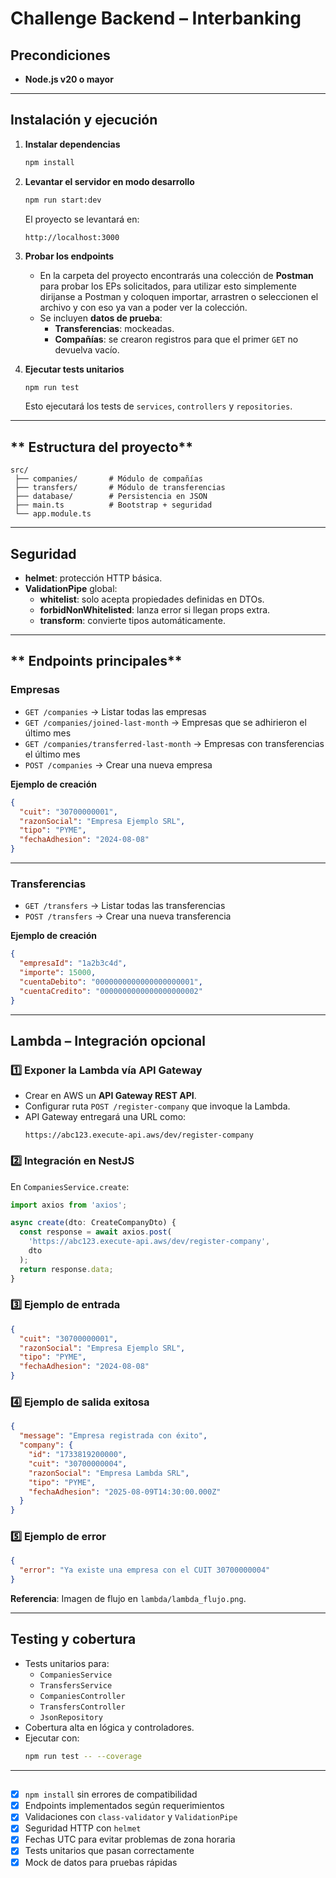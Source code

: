 # **Challenge Backend – Interbanking**

## **Precondiciones**
- **Node.js v20 o mayor**
---

## **Instalación y ejecución**

1. **Instalar dependencias**
   ```bash
   npm install
   ```

2. **Levantar el servidor en modo desarrollo**
   ```bash
   npm run start:dev
   ```
   El proyecto se levantará en:  
   ```
   http://localhost:3000
   ```

3. **Probar los endpoints**
   - En la carpeta del proyecto encontrarás una colección de **Postman** para probar los EPs solicitados, para utilizar esto simplemente dirijanse a Postman y coloquen importar, arrastren o seleccionen el archivo y con eso ya van a poder ver la colección.
   - Se incluyen **datos de prueba**:
     - **Transferencias**: mockeadas.
     - **Compañías**: se crearon registros para que el primer `GET` no devuelva vacío.

4. **Ejecutar tests unitarios**
   ```bash
   npm run test
   ```
   Esto ejecutará los tests de `services`, `controllers` y `repositories`.

---

## ** Estructura del proyecto**
```
src/
 ├── companies/       # Módulo de compañías
 ├── transfers/       # Módulo de transferencias
 ├── database/        # Persistencia en JSON
 ├── main.ts          # Bootstrap + seguridad
 └── app.module.ts
```

---

## **Seguridad**
- **helmet**: protección HTTP básica.
- **ValidationPipe** global:
  - **whitelist**: solo acepta propiedades definidas en DTOs.
  - **forbidNonWhitelisted**: lanza error si llegan props extra.
  - **transform**: convierte tipos automáticamente.

---

## ** Endpoints principales**
### **Empresas**
- `GET /companies` → Listar todas las empresas
- `GET /companies/joined-last-month` → Empresas que se adhirieron el último mes
- `GET /companies/transferred-last-month` → Empresas con transferencias el último mes
- `POST /companies` → Crear una nueva empresa

**Ejemplo de creación**
```json
{
  "cuit": "30700000001",
  "razonSocial": "Empresa Ejemplo SRL",
  "tipo": "PYME",
  "fechaAdhesion": "2024-08-08"
}
```

---

### **Transferencias**
- `GET /transfers` → Listar todas las transferencias
- `POST /transfers` → Crear una nueva transferencia

**Ejemplo de creación**
```json
{
  "empresaId": "1a2b3c4d",
  "importe": 15000,
  "cuentaDebito": "0000000000000000000001",
  "cuentaCredito": "0000000000000000000002"
}
```

---

## **Lambda – Integración opcional**
### 1️⃣ Exponer la Lambda vía API Gateway
- Crear en AWS un **API Gateway REST API**.
- Configurar ruta `POST /register-company` que invoque la Lambda.
- API Gateway entregará una URL como:
  ```
  https://abc123.execute-api.aws/dev/register-company
  ```

### 2️⃣ Integración en NestJS
En `CompaniesService.create`:
```ts
import axios from 'axios';

async create(dto: CreateCompanyDto) {
  const response = await axios.post(
    'https://abc123.execute-api.aws/dev/register-company',
    dto
  );
  return response.data;
}
```

### 3️⃣ Ejemplo de entrada
```json
{
  "cuit": "30700000001",
  "razonSocial": "Empresa Ejemplo SRL",
  "tipo": "PYME",
  "fechaAdhesion": "2024-08-08"
}
```

### 4️⃣ Ejemplo de salida exitosa
```json
{
  "message": "Empresa registrada con éxito",
  "company": {
    "id": "1733819200000",
    "cuit": "30700000004",
    "razonSocial": "Empresa Lambda SRL",
    "tipo": "PYME",
    "fechaAdhesion": "2025-08-09T14:30:00.000Z"
  }
}
```

### 5️⃣ Ejemplo de error
```json
{
  "error": "Ya existe una empresa con el CUIT 30700000004"
}
```

**Referencia**: Imagen de flujo en `lambda/lambda_flujo.png`.

---

## **Testing y cobertura**
- Tests unitarios para:
  - `CompaniesService`
  - `TransfersService`
  - `CompaniesController`
  - `TransfersController`
  - `JsonRepository`
- Cobertura alta en lógica y controladores.
- Ejecutar con:
  ```bash
  npm run test -- --coverage
  ```

---

##
- [x] `npm install` sin errores de compatibilidad
- [x] Endpoints implementados según requerimientos
- [x] Validaciones con `class-validator` y `ValidationPipe`
- [x] Seguridad HTTP con `helmet`
- [x] Fechas UTC para evitar problemas de zona horaria
- [x] Tests unitarios que pasan correctamente
- [x] Mock de datos para pruebas rápidas
